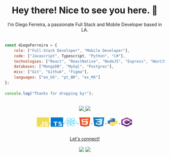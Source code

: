 ## <h1 align="center">Hey there! Nice to see you here. 👋</h1>

<div align="center">I'm Diego Ferreira, a passionate Full Stack and Mobile Developer based in LA.</div>

<br/>

```javascript
const diegoFerreira = {
    role: ["Full-Stack Developer", "Mobile Developer"],
    code: ["Javascript", Typescript, "Python", "C#"],
    technologies: ["React", "ReactNative", "NodeJS", "Express", "NextJS", "Tailwind"],
    databases: ["MongoDB", "MySql", "Postgres"],
    misc: ["Git", "Github", "Figma"],
    languages: ["en_US", "pt_BR", "es_MX"]
};

console.log("Thanks for dropping by!");
```

<br/>

<div align="center">
  <a href="https://github.com/diegoafv">
  <img height="160em" src="https://github-readme-stats.vercel.app/api?username=diegoafv&title_color=blue&icon_color=purple&hide=stars&show_icons=true&theme=dracula&include_all_commits=true&count_private=true"/>
  <img height="160em" src="https://github-readme-stats.vercel.app/api/top-langs/?username=diegoafv&title_color=blue&hide=ruby&layout=compact&langs_count=7&theme=dracula"/>
</div>

<div align="center" style="display: inline_block"><br>
  <img align="center" alt="Diego-Js" height="30" width="40" src="https://raw.githubusercontent.com/devicons/devicon/master/icons/javascript/javascript-plain.svg">
  <img align="center" alt="Diego-Ts" height="30" width="40" src="https://raw.githubusercontent.com/devicons/devicon/master/icons/typescript/typescript-plain.svg">
  <img align="center" alt="Diego-React" height="30" width="40" src="https://raw.githubusercontent.com/devicons/devicon/master/icons/react/react-original.svg">
  <img align="center" alt="Diego-HTML" height="30" width="40" src="https://raw.githubusercontent.com/devicons/devicon/master/icons/html5/html5-original.svg">
  <img align="center" alt="Diego-CSS" height="30" width="40" src="https://raw.githubusercontent.com/devicons/devicon/master/icons/css3/css3-original.svg">
  <img align="center" alt="Diego-Python" height="30" width="40" src="https://raw.githubusercontent.com/devicons/devicon/master/icons/python/python-original.svg">
  <img align="center" alt="Diego-Csharp" height="30" width="40" src="https://raw.githubusercontent.com/devicons/devicon/master/icons/csharp/csharp-original.svg">
  
</div>

  ##

<div align="center">Let's connect!</div>
<br/>
<div align="center"> 
  <a href="https://www.linkedin.com/in/diegoafv" target="_blank"><img src="https://img.shields.io/badge/-LinkedIn-%230077B5?style=for-the-badge&logo=linkedin&logoColor=white" target="_blank"></a> 
  <a href = "mailto:dafvus@gmail.com"><img src="https://img.shields.io/badge/-Gmail-%23333?style=for-the-badge&logo=gmail&logoColor=white" target="_blank"></a>
</div>

<br/>


<!--
**Diegoafv/diegoafv** is a ✨ _special_ ✨ repository because its `README.md` (this file) appears on your GitHub profile.

Here are some ideas to get you started:

- 🔭 I’m currently working on ...
- 🌱 I’m currently learning ...
- 👯 I’m looking to collaborate on ...
- 🤔 I’m looking for help with ...
- 💬 Ask me about ...
- 📫 How to reach me: ...
- 😄 Pronouns: ...
- ⚡ Fun fact: ...
-->
